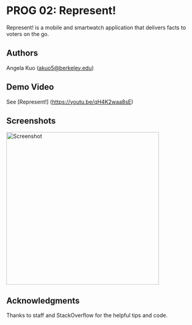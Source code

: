 # PROG 02: Represent!

Represent! is a mobile and smartwatch application that delivers facts to voters on the go.

## Authors

Angela Kuo ([akuo5@berkeley.edu](mailto:akuo5@berkeley.edu))

## Demo Video

See [Represent!] (https://youtu.be/qH4K2waa8sE)

## Screenshots

<img src="screenshots/main.png" height="400" alt="Screenshot"/>

## Acknowledgments

Thanks to staff and StackOverflow for the helpful tips and code.
